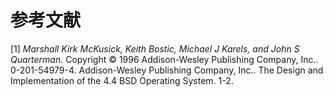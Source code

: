 # 参考文献

[1] *Marshall Kirk McKusick, Keith Bostic, Michael J Karels, and John S Quarterman.*  Copyright © 1996 Addison-Wesley Publishing Company, Inc.. 0-201-54979-4. Addison-Wesley Publishing Company, Inc.. The Design and Implementation of the 4.4 BSD Operating System. 1-2.
